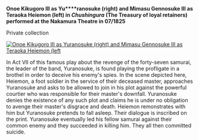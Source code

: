 **Onoe Kikugoro III as Yu****ranosuke (right) and Mimasu Gennosuke III as Teraoka Heiemon (left) in _Chushingura_ (The Treasury of loyal retainers) performed at the Nakamura Theatre in 07/1825**

Private collection

[![Onoe Kikugoro III as Yuranosuke (right) and Mimasu Gennosuke III as Teraoka Heiemon (left](Kunisada_Loan_291.jpg)](KUN/kun291.htm)

In Act VII of this famous play about the revenge of the forty-seven samurai, the leader of the band, Yuranosuke, is found playing the profligate in a brothel in order to deceive his enemy's spies. In the scene depicted here, Heiemon, a foot soldier in the service of their deceased master, approaches Yuranosuke and asks to be allowed to join in his plot against the powerful courtier who was responsible for their master's downfall. Yuranosuke denies the existence of any such plot and claims he is under no obligation to avenge their master's disgrace and death. Heiemon remonstrates with him but Yuranosuke pretends to fall asleep. Their dialogue is inscribed on the print. Yuranosuke eventually led his fellow samurai against their common enemy and they succeeded in killing him. They all then committed suicide.
